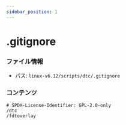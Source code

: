 ```yaml
---
sidebar_position: 1
---
```

# .gitignore

### ファイル情報

- パス: `linux-v6.12/scripts/dtc/.gitignore`

### コンテンツ

```gitignore
# SPDX-License-Identifier: GPL-2.0-only
/dtc
/fdtoverlay

```
